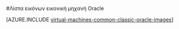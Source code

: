 <properties
  pageTitle="Λίστα εικόνων Εικονική Oracle | Microsoft Azure"
  description="Λήψη της λίστας των εικόνων Oracle στη συλλογή Azure και μάθετε πώς μπορείτε να δημιουργήσετε μια εικονική μηχανή Oracle."
  services="virtual-machines-windows"
  documentationCenter=""
  authors="rickstercdn"
  manager="timlt"
  editor=""
  tags="azure-service-management, azure-resource-manager"/>

<tags
  ms.service="virtual-machines-windows"
  ms.devlang="na"
  ms.topic="article"
  ms.tgt_pltfrm="vm-windows"
  ms.workload="infrastructure-services"
  ms.date="09/06/2016"
  ms.author="rclaus" />

#<a name="list-of-oracle-virtual-machine-images"></a>Λίστα εικόνων εικονική μηχανή Oracle

[AZURE.INCLUDE [virtual-machines-common-classic-oracle-images](../../includes/virtual-machines-common-classic-oracle-images.md)]
